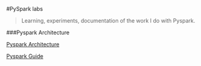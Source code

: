 #PySpark labs


>Learning, experiments, documentation of the work I do with Pyspark.

###Pyspark Architecture

[Pyspark Architecture](/images/pyspark-arch.png)


[Pyspark Guide](http://github.com/iamsiva11/PySpark-learn/blob/master/PySpark-guide.md)
